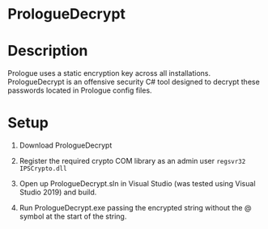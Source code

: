 # PrologueDecrypt
 
Description
============

Prologue uses a static encryption key across all installations.
 PrologueDecrypt is an offensive security C# tool designed to decrypt these passwords located in Prologue config files.

Setup
==============================

1. Download PrologueDecrypt

2. Register the required crypto COM library as an admin user `regsvr32 IPSCrypto.dll`

3. Open up PrologueDecrypt.sln in Visual Studio (was tested using Visual Studio 2019) and build.

4. Run PrologueDecrypt.exe passing the encrypted string without the @ symbol at the start of the string.